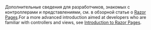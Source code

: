 <span data-ttu-id="a53e7-101">Дополнительные сведения для разработчиков, знакомых с контроллерами и представлениями, см. в обзорной статье о [Razor Pages](xref:razor-pages/index).</span><span class="sxs-lookup"><span data-stu-id="a53e7-101">For a more advanced introduction aimed at developers who are familiar with controllers and views, see [Introduction to Razor Pages](xref:razor-pages/index).</span></span>
